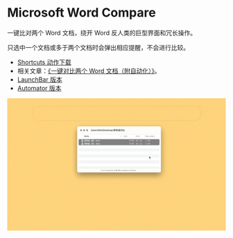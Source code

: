 # Microsoft Word Compare

一键比对两个 Word 文档，绕开 Word 反人类的巨型界面和冗长操作。

只选中一个文档或多于两个文档时会弹出相应提醒，不会进行比较。

- [Shortcuts 动作下载](https://www.icloud.com/shortcuts/9a922416a1fe4bee8dd312d2b54c8b2e)
- 相关文章：[《一键对比两个 Word 文档（附自动化）》](https://utgd.net/article/20694)。
- [LaunchBar 版本](https://github.com/BlackwinMin/LaunchBar-gallery/tree/master/Microsoft%20Word%20Compare)
- [Automator 版本](https://github.com/BlackwinMin/Automator-gallery/tree/master/Microsoft%20Word%20Compare)

![配图为 LaunchBar 版效果，Automator 类似，懒得重新录制了](img.gif)